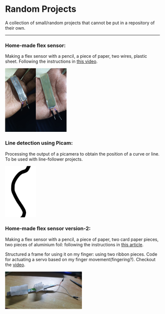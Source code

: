 # Random Projects

A collection of small/random projects that cannot be put in a repository of their own.
***

### Home-made flex sensor:
Making a flex sensor with a pencil, a piece of paper, two wires, plastic sheet.
Following the instructions in [this video](https://www.youtube.com/watch?v=SJNYbSpvlP8&t=2s).

<img src="./images/flexback.jpeg" width="100"/><img src="./images/flexfront.jpeg" width="100"/>

### Line detection using Picam:
Processing the output of a picamera to obtain the position of a curve or line.
To be used with line-follower projects.

<img src="./images/linetest.png" width="100"/>

### Home-made flex sensor version-2:
Making a flex sensor with a pencil, a piece of paper, two card paper pieces, two pieces of aluminium foil: following the instructions in [this article](https://www.instructables.com/How-to-Make-FLEX-Sensor-at-Home-DIY-Flex-Sensor/).

Structured a frame for using it on my finger: using two ribbon pieces. Code for actuating a servo based on my finger movement(fingering?). Checkout the [video](https://github.com/Roboramv2/Random-projects/blob/main/3_flexv2/v2demo.mp4).

<img src="./images/flexv2.jpg" width="250"/>